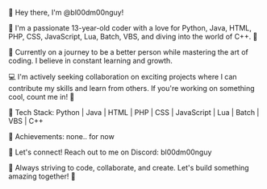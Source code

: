 👋 Hey there, I'm @bl00dm00nguy!

👀 I'm a passionate 13-year-old coder with a love for Python, Java, HTML, PHP, CSS, JavaScript, Lua, Batch, VBS, and diving into the world of C++. 🚀

🌱 Currently on a journey to be a better person while mastering the art of coding. I believe in constant learning and growth.

💻 I'm actively seeking collaboration on exciting projects where I can contribute my skills and learn from others. If you're working on something cool, count me in! 🤝

🔧 Tech Stack: Python | Java | HTML | PHP | CSS | JavaScript | Lua | Batch | VBS | C++

🚀 Achievements: none.. for now

🤝 Let's connect! Reach out to me on Discord: bl00dm00nguy

🙌 Always striving to code, collaborate, and create. Let's build something amazing together! 🚀
